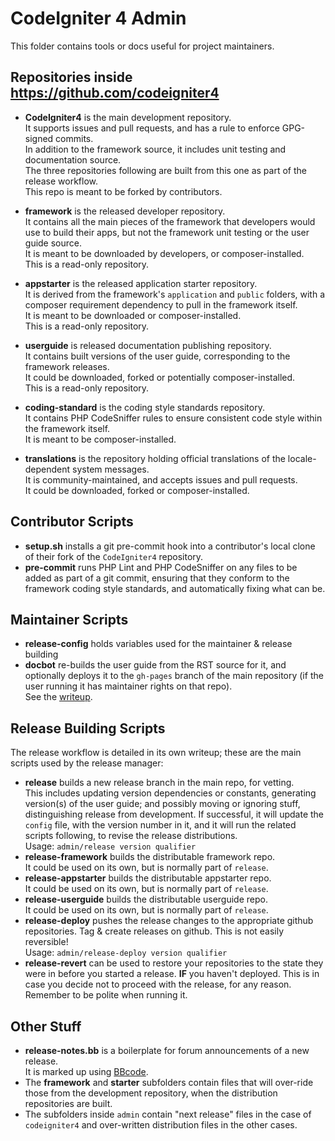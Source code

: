 # CodeIgniter 4 Admin

This folder contains tools or docs useful for project maintainers.

## Repositories inside https://github.com/codeigniter4

-   **CodeIgniter4** is the main development repository.  
    It supports issues and pull requests, and has a rule to enforce GPG-signed commits.  
    In addition to the framework source, it includes unit testing and documentation source.  
    The three repositories following are built from this one as part of the release workflow.  
    This repo is meant to be forked by contributors.

-   **framework** is the released developer repository.  
    It contains all the main pieces of the framework that developers would use to
    build their apps, but not the framework unit testing or the user guide source.  
    It is meant to be downloaded by developers, or composer-installed.  
    This is a read-only repository.
-   **appstarter** is the released application starter repository.  
    It is derived from the framework's `application` and `public` folders, with
    a composer requirement dependency to pull in the framework itself.  
    It is meant to be downloaded or composer-installed.  
    This is a read-only repository.
-   **userguide** is released documentation publishing repository.  
    It contains built versions of the user guide, corresponding to the
    framework releases.  
    It could be downloaded, forked or potentially composer-installed.  
    This is a read-only repository.

-   **coding-standard** is the coding style standards repository.  
    It contains PHP CodeSniffer rules to ensure consistent code style
    within the framework itself.  
    It is meant to be composer-installed.
-   **translations** is the repository holding official translations of
    the locale-dependent system messages.  
    It is community-maintained, and accepts issues and pull requests.  
    It could be downloaded, forked or composer-installed.

## Contributor Scripts

-   **setup.sh** installs a git pre-commit hook into a contributor's
    local clone of their fork of the `CodeIgniter4` repository.
-   **pre-commit** runs PHP Lint and PHP CodeSniffer on any files
    to be added as part of a git commit, ensuring that they conform to the
    framework coding style standards, and automatically fixing what can be.

## Maintainer Scripts

-   **release-config** holds variables used for the maintainer & release building
-   **docbot** re-builds the user guide from the RST source for it,
    and optionally deploys it to the `gh-pages` branch of the main
    repository (if the user running it has maintainer rights on that repo).  
    See the [writeup](./docbot.md).

## Release Building Scripts

The release workflow is detailed in its own writeup; these are the main
scripts used by the release manager:

-   **release** builds a new release branch in the main repo, for vetting.  
    This includes updating version dependencies or constants,
    generating version(s) of the user guide; and possibly
    moving or ignoring stuff, distinguishing release from development.
    If successful, it will update the `config` file, with the version number
    in it, and it will run the related scripts following, to revise
    the release distributions.  
	Usage: `admin/release version qualifier`
-   **release-framework** builds the distributable framework repo.  
    It could be used on its own, but is normally part of `release`.
-   **release-appstarter** builds the distributable appstarter repo.  
    It could be used on its own, but is normally part of `release`.
-   **release-userguide** builds the distributable userguide repo.  
    It could be used on its own, but is normally part of `release`.
-   **release-deploy** pushes the release changes to the appropriate github
    repositories. Tag & create releases on github. This is not easily reversible!  
	Usage: `admin/release-deploy version qualifier`
-   **release-revert** can be used to restore your repositories to the state they
    were in before you started a release. **IF** you haven't deployed. 
    This is in case you decide not to proceed with the release, for any reason. 
    Remember to be polite when running it.


## Other Stuff

-   **release-notes.bb** is a boilerplate for forum announcements of a new release.  
    It is marked up using [BBcode](https://en.wikipedia.org/wiki/BBCode).
-   The **framework** and **starter** subfolders contain files that will over-ride
    those from the development repository, when the distribution repositories
    are built.
-   The subfolders inside `admin` contain "next release" files in the case of 
    `codeigniter4` and over-written distribution files in the other cases.

